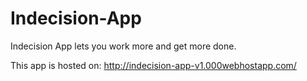 # Indecision-App
Indecision App lets you work more and get more done.

This app is hosted on:
http://indecision-app-v1.000webhostapp.com/

